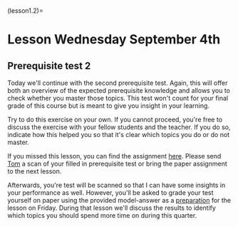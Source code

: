 ```{index} Section forces in frame structures; prerequisite test using equilibrium and virtual work
```
```{index} Displacements frame structures; prerequisite test using forget-me-nots
```

(lesson1.2)=
# Lesson Wednesday September 4th

## Prerequisite test 2
Today we'll continue with the second prerequisite test. Again, this will offer both an overview of the expected prerequisite knowledge and allows you to check whether you master those topics. This test won't count for your final grade of this course but is meant to give you insight in your learning.

Try to do this exercise on your own. If you cannot proceed, you're free to discuss the exercise with your fellow students and the teacher. If you do so, indicate how this helped you so that it's clear which topics you do or do not master.

If you missed this lesson, you can find the assignment [here](./prerequisite_test2.pdf). Please send [Tom](mailto:t.r.vanwoudenberg@tudelft.nl) a scan of your filled in prerequisite test or bring the paper assignment to the next lesson.

Afterwards, you're test will be scanned so that I can have some insights in your performance as well. However, you'll be asked to grade your test yourself on paper using the provided model-answer as a [preparation](homework1.3) for the lesson on Friday. During that lesson we'll discuss the results to identify which topics you should spend more time on during this quarter.